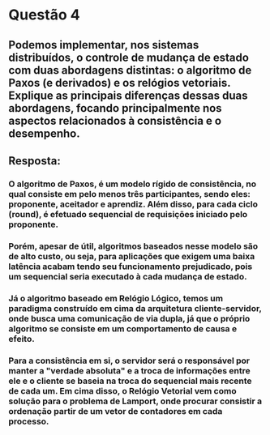 # Questão 4
## Podemos implementar, nos sistemas distribuídos, o controle de mudança de estado com duas abordagens distintas: o algoritmo de Paxos (e derivados) e os relógios vetoriais. Explique as principais diferenças dessas duas abordagens, focando principalmente nos aspectos relacionados à consistência e o desempenho.

## Resposta:
### O algoritmo de Paxos, é um modelo rígido de consistência, no qual consiste em pelo menos três participantes, sendo eles: proponente, aceitador e aprendiz. Além disso, para cada ciclo (round), é efetuado sequencial de requisições iniciado pelo proponente.
### Porém, apesar de útil, algoritmos baseados nesse modelo são de alto custo, ou seja, para aplicações que exigem uma baixa latência acabam tendo seu funcionamento prejudicado, pois um sequencial seria executado à cada mudança de estado.

### Já o algoritmo baseado em Relógio Lógico, temos um paradigma construído em cima da arquitetura cliente-servidor, onde busca uma comunicação de via dupla, já que o próprio algoritmo se consiste em um comportamento de causa e efeito.
### Para a consistência em si, o servidor será o responsável por manter a "verdade absoluta" e a troca de informações entre ele e o cliente se baseia na troca do sequencial mais recente de cada um. Em cima disso, o Relógio Vetorial vem como solução para o problema de Lamport, onde procurar consistir a ordenação partir de um vetor de contadores em cada processo.